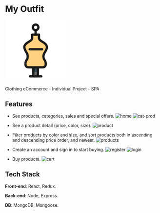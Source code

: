 # My Outfit 

<p align="left">
  <img height="200" src="client/public/logo.png" />
</p>
Clothing eCommerce - Individual Project - SPA

## Features

- See products, categories, sales and special offers.
![home](https://user-images.githubusercontent.com/78318499/144057032-fbcaf745-ce62-4ff6-87f8-8322a6793ef8.png)
![cat-prod](https://user-images.githubusercontent.com/78318499/144057145-d357d9bb-f4ea-4a8a-a568-30b2f24cab7e.png)

- See a product detail (price, color, size).
![product](https://user-images.githubusercontent.com/78318499/144057301-5e7243ba-2015-456f-b660-5d381ac918aa.png)

- Filter products by color and size, and sort products both in ascending and descending price order, and newest.
![products](https://user-images.githubusercontent.com/78318499/144057365-d88ece40-d867-41ae-80ad-aacbaf364db9.png)

- Create an account and sign in to start buying.
![register](https://user-images.githubusercontent.com/78318499/144057450-b49ff41c-febf-4866-8d21-d20e0b2fe7e8.png)
![login](https://user-images.githubusercontent.com/78318499/144057497-73a15175-7b57-46bd-9209-1c0e702e778b.png)

- Buy products.
![cart](https://user-images.githubusercontent.com/78318499/144057561-242f7d8f-2421-448a-8ac5-1ea2151a6df0.png)


## Tech Stack

**Front-end**: React, Redux.

**Back-end**: Node, Express.

**DB**: MongoDB, Mongoose.
